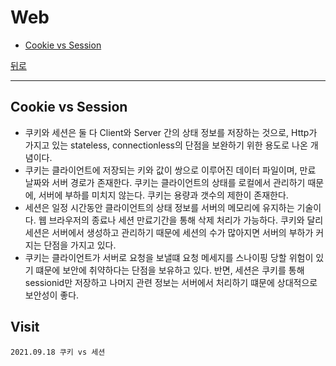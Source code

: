# Web

* [Cookie vs Session](#Cookie-vs-Session)

[뒤로](https://github.com/lsmman/Interview-wiki)

---

## Cookie vs Session

- 쿠키와 세션은 둘 다 Client와 Server 간의 상태 정보를 저장하는 것으로, Http가 가지고 있는 stateless, connectionless의 단점을 보완하기 위한 용도로 나온 개념이다.
- 쿠키는 클라이언트에 저장되는 키와 값이 쌍으로 이루어진 데이터 파일이며, 만료 날짜와 서버 경로가 존재한다. 쿠키는 클라이언트의 상태를 로컬에서 관리하기 때문에, 서버에 부하를 미치지 않는다. 쿠키는 용량과 갯수의 제한이 존재한다.
- 세션은 일정 시간동안 클라이언트의 상태 정보를 서버의 메모리에 유지하는 기술이다. 웹 브라우저의 종료나 세션 만료기간을 통해 삭제 처리가 가능하다. 쿠키와 달리 세션은 서버에서 생성하고 관리하기 때문에 세션의 수가 많아지면 서버의 부하가 커지는 단점을 가지고 있다.
- 쿠키는 클라이언트가 서버로 요청을 보낼떄 요청 메세지를 스나이핑 당할 위험이 있기 떄문에 보안에 취약하다는 단점을 보유하고 있다. 반면, 세션은 쿠키를 통해 sessionid만 저장하고 나머지 관련 정보는 서버에서 처리하기 떄문에 상대적으로 보안성이 좋다.

## Visit

```
2021.09.18 쿠키 vs 세션
```
